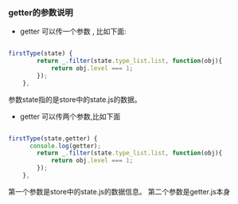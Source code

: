 ### getter的参数说明

- getter 可以传一个参数  , 比如下面:

```javascript

firstType(state) {
        return _.filter(state.type_list.list, function(obj){
            return obj.level === 1;
        });
    },

```
参数state指的是store中的state.js的数据。


- getter 可以传两个参数,比如下面

```javascript

firstType(state,getter) {
      console.log(getter);
        return _.filter(state.type_list.list, function(obj){
            return obj.level === 1;
        });
    },


```

第一个参数是store中的state.js的数据信息。
第二个参数是getter.js本身
